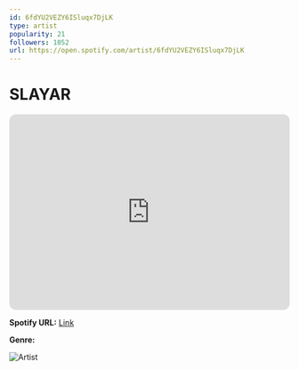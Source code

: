 ```yaml
---
id: 6fdYU2VEZY6ISluqx7DjLK
type: artist
popularity: 21
followers: 1052
url: https://open.spotify.com/artist/6fdYU2VEZY6ISluqx7DjLK
---
```

# SLAYAR

<iframe style="border-radius:12px" src="https://open.spotify.com/embed/artist/6fdYU2VEZY6ISluqx7DjLK" width="100%" height="352" frameBorder="0" allowfullscreen="" allow="autoplay; clipboard-write; encrypted-media; fullscreen; picture-in-picture" loading="lazy"></iframe>

**Spotify URL:** [Link](https://open.spotify.com/artist/6fdYU2VEZY6ISluqx7DjLK)

**Genre:** 

![Artist](https://i.scdn.co/image/ab6761610000e5eb757ebff68c88c7780f6afb2e)
